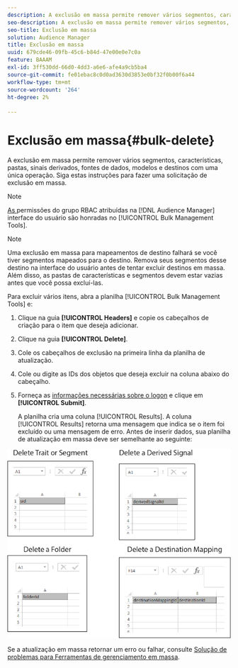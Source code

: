```yaml
---
description: A exclusão em massa permite remover vários segmentos, características, pastas, sinais derivados, fontes de dados, modelos e destinos com uma única operação. Siga estas instruções para fazer uma solicitação de exclusão em massa.
seo-description: A exclusão em massa permite remover vários segmentos, características, pastas, sinais derivados, fontes de dados, modelos e destinos com uma única operação. Siga estas instruções para fazer uma solicitação de exclusão em massa.
seo-title: Exclusão em massa
solution: Audience Manager
title: Exclusão em massa
uuid: 679cde46-09fb-45c6-b84d-47e00e0e7c0a
feature: BAAAM
exl-id: 3ff530dd-66d0-4dd3-a6e6-afe4a9cb5ba4
source-git-commit: fe01ebac8c0d0ad3630d3853e0bf32f0b00f6a44
workflow-type: tm+mt
source-wordcount: '264'
ht-degree: 2%

---
```


# Exclusão em massa{#bulk-delete}

A exclusão em massa permite remover vários segmentos, características, pastas, sinais derivados, fontes de dados, modelos e destinos com uma única operação. Siga estas instruções para fazer uma solicitação de exclusão em massa.

<!-- 

<p>t_bulk_delete.xml </p>

 -->

>[!NOTE]
>
>[As ](../../features/administration/administration-overview.md) permissões do grupo RBAC atribuídas na  [!DNL Audience Manager] interface do usuário são honradas no  [!UICONTROL Bulk Management Tools].

>[!NOTE]
>
>Uma exclusão em massa para mapeamentos de destino falhará se você tiver segmentos mapeados para o destino. Remova seus segmentos desse destino na interface do usuário antes de tentar excluir destinos em massa. Além disso, as pastas de características e segmentos devem estar vazias antes que você possa excluí-las.

Para excluir vários itens, abra a planilha [!UICONTROL Bulk Management Tools] e:

1. Clique na guia **[!UICONTROL Headers]** e copie os cabeçalhos de criação para o item que deseja adicionar.
2. Clique na guia **[!UICONTROL Delete]**.
3. Cole os cabeçalhos de exclusão na primeira linha da planilha de atualização.
4. Cole ou digite as IDs dos objetos que deseja excluir na coluna abaixo do cabeçalho.
5. Forneça as [informações necessárias sobre o logon](../../reference/bulk-management-tools/bulk-management-intro.md#auth-reqs) e clique em **[!UICONTROL Submit]**.

   A planilha cria uma coluna [!UICONTROL Results]. A coluna [!UICONTROL Results] retorna uma mensagem que indica se o item foi excluído ou uma mensagem de erro.
Antes de inserir dados, sua planilha de atualização em massa deve ser semelhante ao seguinte:

![](assets/delete.png)

Se a atualização em massa retornar um erro ou falhar, consulte [Solução de problemas para Ferramentas de gerenciamento em massa](../../reference/bulk-management-tools/bulk-troubleshooting.md).
